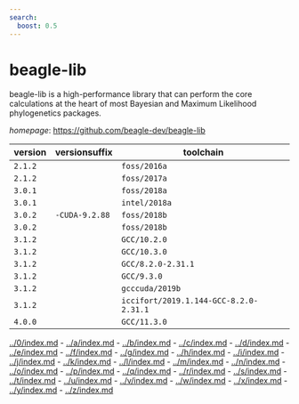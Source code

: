 ```yaml
---
search:
  boost: 0.5
---
```

# beagle-lib

beagle-lib is a high-performance library that can perform the core calculations at the heart of most  Bayesian and Maximum Likelihood phylogenetics packages.

*homepage*: <https://github.com/beagle-dev/beagle-lib>

version | versionsuffix | toolchain
--------|---------------|----------
``2.1.2`` |  | ``foss/2016a``
``2.1.2`` |  | ``foss/2017a``
``3.0.1`` |  | ``foss/2018a``
``3.0.1`` |  | ``intel/2018a``
``3.0.2`` | ``-CUDA-9.2.88`` | ``foss/2018b``
``3.0.2`` |  | ``foss/2018b``
``3.1.2`` |  | ``GCC/10.2.0``
``3.1.2`` |  | ``GCC/10.3.0``
``3.1.2`` |  | ``GCC/8.2.0-2.31.1``
``3.1.2`` |  | ``GCC/9.3.0``
``3.1.2`` |  | ``gcccuda/2019b``
``3.1.2`` |  | ``iccifort/2019.1.144-GCC-8.2.0-2.31.1``
``4.0.0`` |  | ``GCC/11.3.0``

[../0/index.md](0) - [../a/index.md](a) - [../b/index.md](b) - [../c/index.md](c) - [../d/index.md](d) - [../e/index.md](e) - [../f/index.md](f) - [../g/index.md](g) - [../h/index.md](h) - [../i/index.md](i) - [../j/index.md](j) - [../k/index.md](k) - [../l/index.md](l) - [../m/index.md](m) - [../n/index.md](n) - [../o/index.md](o) - [../p/index.md](p) - [../q/index.md](q) - [../r/index.md](r) - [../s/index.md](s) - [../t/index.md](t) - [../u/index.md](u) - [../v/index.md](v) - [../w/index.md](w) - [../x/index.md](x) - [../y/index.md](y) - [../z/index.md](z)

